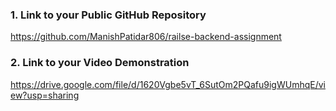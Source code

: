 
### 1. Link to your Public GitHub Repository
https://github.com/ManishPatidar806/railse-backend-assignment

### 2. Link to your Video Demonstration
https://drive.google.com/file/d/1620Vgbe5vT_6SutOm2PQafu9igWUmhqE/view?usp=sharing


